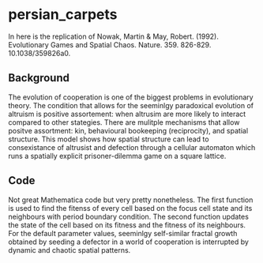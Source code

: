 # persian_carpets
In here is the replication of Nowak, Martin &amp; May, Robert. (1992). Evolutionary Games and Spatial Chaos. Nature. 359. 826-829. 10.1038/359826a0. 

## Background
The evolution of cooperation is one of the biggest problems in evolutionary theory. The condition that allows for the seeminlgy paradoxical evolution of altruism is positive assortement: when altrusim are more likely to interact compared to other stategies. There are mulitple mechanisms that allow positve assortment: kin, behavioural bookeeping (reciprocity), and spatial structure. This model shows how spatial structure can lead to consexistance of altrusist and defection through a cellular automaton which runs a spatially explicit prisoner-dilemma game on a square lattice. 

## Code
Not great Mathematica code but very pretty nonetheless. The first function is used to find the fitenss of every cell based on the focus cell state and its neighbours with period boundary condition. The second function updates the state of the cell based on its fitness and the fitness of its neighbours. For the default parameter values, seeminlgy self-similar fractal growth obtained by seeding a defector in a world of cooperation is interrupted by dynamic and chaotic spatial patterns.
